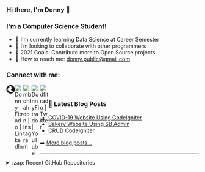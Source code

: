 ### Hi there, I'm Donny 👋

### I'm a Computer Science Student!

- 🌱 I'm currently learning Data Science at Career Semester
- 👯 I’m looking to collaborate with other programmers
- 🥅 2021 Goals: Contribute more to Open Source projects
- 🔭 How to reach me: donny.public@gmail.com


### Connect with me:

[<img align="left" alt="yukkuliah-if.blogspot.com" width="22px" src="https://raw.githubusercontent.com/iconic/open-iconic/master/svg/globe.svg" />][website]
[<img align="left" alt="Donny Fitrado | LinkedIn" width="22px" src="https://cdn.jsdelivr.net/npm/simple-icons@v3/icons/linkedin.svg" />][linkedin]
[<img align="left" alt="mbohlahdon | Instagram" width="22px" src="https://cdn.jsdelivr.net/npm/simple-icons@v3/icons/instagram.svg" />][instagram]
[<img align="left" alt="DonnyFitrado | YouTube" width="22px" src="https://cdn.jsdelivr.net/npm/simple-icons@v3/icons/youtube.svg" />][youtube]
[<img align="left" alt="dfitrado | Twitter" width="22px" src="https://cdn.jsdelivr.net/npm/simple-icons@v3/icons/twitter.svg" />][twitter]


<br />

### 📕 Latest Blog Posts

<!-- BLOG-POST-LIST:START -->
- [COVID-19 Website Using CodeIgniter](https://yukkuliah-if.blogspot.com/2020/05/eas-pbkk-a.html)
- [Bakery Website Using SB Admin](https://yukkuliah-if.blogspot.com/2020/04/ets-pbkk-a.html)
- [CRUD CodeIgniter](https://yukkuliah-if.blogspot.com/2020/03/tugas-5-pbkk-a.html)
<!-- BLOG-POST-LIST:END -->

➡️ [More blog posts...](http://yukkuliah-if.blogspot.com/)

---

<details>
  <summary>:zap: Recent GitHub Repositories</summary>
  
<!--START_SECTION:activity-->
1. CS Data Science Project [COMPAS Recidivism Racial Bias](https://github.com/dfitrado/COMPAS_Recidivism_Racial_Bias)
2. PPB MidTerm Exam [ContactApp](https://github.com/dfitrado/ContactApp)
3. Creating Map with Geocoder [mapsGeocoder](https://github.com/dfitrado/mapsGeocoder)
4. Simple Calculator with Java [simpleCalculator](https://github.com/dfitrado/simpleCalculator)
5. PBKK Final Exam [COVID-19 Web](https://github.com/dfitrado/PBKK_EAS)
<!--END_SECTION:activity-->

</details>

[website]: http://yukkuliah-if.blogspot.com/
[youtube]: https://youtube.com/DonnyFitrado
[instagram]: https://www.instagram.com/mbohlahdon/
[linkedin]: https://www.linkedin.com/in/donnyfitrado/
[twitter]: https://twitter.com/dfitrado
